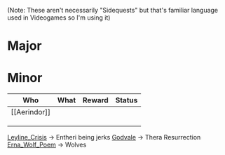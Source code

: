 (Note: These aren't necessarily "Sidequests" but that's familiar language used in Videogames so I'm using it)


# Major




# Minor

| Who          | What | Reward | Status |
| ------------ | ---- | ------ | ------ |
| [[Aerindor]] |      |        |        |
|              |      |        |        |
|              |      |        |        |
|              |      |        |        |


[Leyline_Crisis](../../../things/Leyline_Crisis.md) -> Entheri being jerks
[Godvale](../../../things/Godvale.md) -> Thera Resurrection
[Erna_Wolf_Poem](../../../things/Erna_Wolf_Poem.md) -> Wolves
